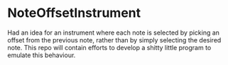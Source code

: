 # NoteOffsetInstrument
Had an idea for an instrument where each note is selected by picking an offset from the previous note, rather than by simply selecting the desired note. This repo will contain efforts to develop a shitty little program to emulate this behaviour.
